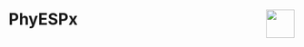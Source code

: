 # PhyESPx <img src="https://user-images.githubusercontent.com/73055949/134799502-acd9a22d-0cd9-4834-9d5f-f509eb8aba9c.png" height="50" align="right"> <br>
